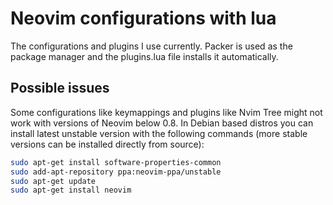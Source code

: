 # Neovim configurations with lua

The configurations and plugins I use currently. Packer is used as the package manager and the plugins.lua file installs it automatically.

## Possible issues

Some configurations like keymappings and plugins like Nvim Tree might not work with versions of Neovim below 0.8. In Debian based distros you can install latest unstable version with the following commands (more stable versions can be installed directly from source):

```bash
sudo apt-get install software-properties-common
sudo add-apt-repository ppa:neovim-ppa/unstable
sudo apt-get update
sudo apt-get install neovim
```
